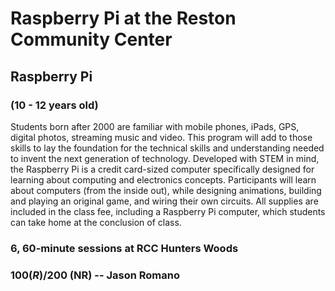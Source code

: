 # Raspberry Pi at the Reston Community Center

## Raspberry Pi
### (10 - 12 years old)

Students born after 2000 are familiar with mobile phones, iPads, GPS, digital photos, streaming music and video.  This program will add to those skills to lay the foundation for the technical skills and understanding needed to invent the next generation of technology.  Developed with STEM in mind, the Raspberry Pi is a credit card-sized computer specifically designed for learning about computing and electronics concepts.  Participants will learn about computers (from the inside out), while designing animations, building and playing an original game, and wiring their own circuits.  All supplies are included in the class fee, including a Raspberry Pi computer, which students can take home at the conclusion of class.

### 6, 60-minute sessions at RCC Hunters Woods
### $100 (R)/$200 (NR) -- Jason Romano

